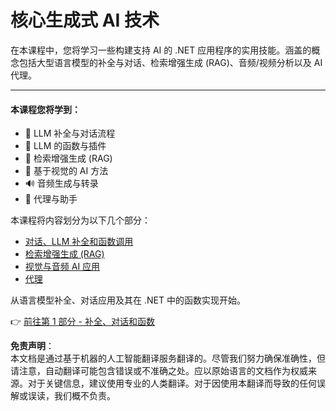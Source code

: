 # 核心生成式 AI 技术

在本课程中，您将学习一些构建支持 AI 的 .NET 应用程序的实用技能。涵盖的概念包括大型语言模型的补全与对话、检索增强生成 (RAG)、音频/视频分析以及 AI 代理。

---

#### 本课程您将学到：

- 🌟 LLM 补全与对话流程  
- 🔗 LLM 的函数与插件  
- 🔎 检索增强生成 (RAG)  
- 👀 基于视觉的 AI 方法  
- 🔊 音频生成与转录  
- 🧩 代理与助手  

本课程将内容划分为以下几个部分：

- [对话、LLM 补全和函数调用](./01-lm-completions-functions.md)  
- [检索增强生成 (RAG)](./02-retrieval-augmented-generation.md)  
- [视觉与音频 AI 应用](./03-vision-audio.md)  
- [代理](04-agents.md)  

从语言模型补全、对话应用及其在 .NET 中的函数实现开始。

👉 [前往第 1 部分 - 补全、对话和函数](./01-lm-completions-functions.md)  

**免责声明**：  
本文档是通过基于机器的人工智能翻译服务翻译的。尽管我们努力确保准确性，但请注意，自动翻译可能包含错误或不准确之处。应以原始语言的文档作为权威来源。对于关键信息，建议使用专业的人类翻译。对于因使用本翻译而导致的任何误解或误读，我们概不负责。